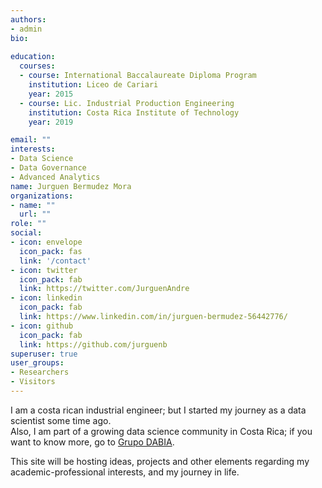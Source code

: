 ```yaml
---
authors:
- admin
bio: 
  
education:
  courses:
  - course: International Baccalaureate Diploma Program
    institution: Liceo de Cariari 
    year: 2015
  - course: Lic. Industrial Production Engineering 
    institution: Costa Rica Institute of Technology 
    year: 2019 

email: ""
interests:
- Data Science 
- Data Governance 
- Advanced Analytics
name: Jurguen Bermudez Mora 
organizations:
- name: ""
  url: ""
role: ""
social:
- icon: envelope
  icon_pack: fas
  link: '/contact'
- icon: twitter
  icon_pack: fab
  link: https://twitter.com/JurguenAndre
- icon: linkedin
  icon_pack: fab
  link: https://www.linkedin.com/in/jurguen-bermudez-56442776/
- icon: github
  icon_pack: fab
  link: https://github.com/jurguenb
superuser: true
user_groups:
- Researchers
- Visitors
---
```


I am a costa rican industrial engineer; but I started my journey as a data scientist some time ago.  
Also, I am part of a growing data science community in Costa Rica; if you want to know more, go to [Grupo DABIA](https://www.grupodabia.com/). 

This site will be hosting ideas, projects and other elements regarding my academic-professional interests, and my journey in life. 


